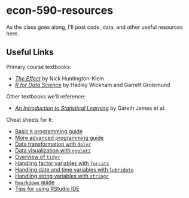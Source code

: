 # econ-590-resources
 As the class goes along, I'll post code, data, and other useful resources here. 
 
## Useful Links

Primary course textbooks:
 * [_The Effect_](https://theeffectbook.net/) by Nick Huntington-Klein
 * [_R for Data Science_](https://r4ds.had.co.nz/) by Hadley Wickham and Garrett Grolemund

Other textbooks we'll reference: 
 * [_An Introduction to Statistical Learning_](https://www.statlearning.com/) by Gareth James et al. 

Cheat sheets for `R`: 
 * [Basic `R` programming guide](https://github.com/mackaytc/econ-590-resources/blob/main/r-cheat-sheets/base-r.pdf)
 * [More advanced programming guide](https://github.com/mackaytc/econ-590-resources/blob/main/r-cheat-sheets/advancedR.pdf)
 * [Data transformation with `dplyr`](https://github.com/mackaytc/econ-590-resources/blob/main/r-cheat-sheets/data-transformation-1.pdf)
 * [Data visualization with `ggplot2`](https://github.com/mackaytc/econ-590-resources/blob/main/r-cheat-sheets/data-visualization-1.pdf)
 * [Overview of `tidyr`](https://github.com/mackaytc/econ-590-resources/blob/main/r-cheat-sheets/tidyr-1.pdf)
 * [Handling factor variables with `forcats`](https://github.com/mackaytc/econ-590-resources/blob/main/r-cheat-sheets/factors-1.pdf)
 * [Handling date and time variables with `lubridate`](https://github.com/mackaytc/econ-590-resources/blob/main/r-cheat-sheets/lubridate-1.pdf)
 * [Handling string variables with `stringr`](https://github.com/mackaytc/econ-590-resources/blob/main/r-cheat-sheets/strings-1.pdf)
 * [`Rmarkdown` guide](https://github.com/mackaytc/econ-590-resources/blob/main/r-cheat-sheets/rmarkdown-1.pdf)
 * [Tips for using RStudio IDE](https://github.com/mackaytc/econ-590-resources/blob/main/r-cheat-sheets/rstudio-1.pdf)
